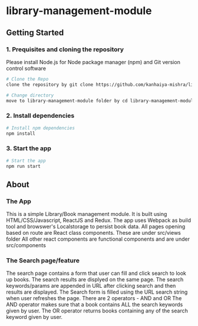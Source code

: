 # library-management-module

## Getting Started

### 1. Prequisites and cloning the repository

Please install Node.js for Node package manager (npm) and Git version control software 

```bash
# Clone the Repo
clone the repository by git clone https://github.com/kanhaiya-mishra/library-management-module.git

# Change directory
move to library-management-module folder by cd library-management-module
```

### 2. Install dependencies
```bash
# Install npm dependencies
npm install
```

### 3. Start the app
```bash
# Start the app
npm run start
```

## About

### The App

This is a simple Library/Book management module. It is built using HTML/CSS/Javascript, ReactJS and Redux.
The app uses Webpack as build tool and browswer's Localstorage to persist book data.
All pages opening based on route are React class components. These are under src/views folder
All other react components are functional components and are under src/components

### The Search page/feature

The search page contains a form that user can fill and click search to look up books. The search results are displyed on the same page.
The search keywords/params are appended in URL after clicking search and then results are displayed. The Search form is filled using the URL search string when user refreshes the page.
There are 2 operators - AND and OR
The AND operator makes sure that a book contains ALL the search keywords given by user.
The OR operator returns books containing any of the search keyword given by user.


